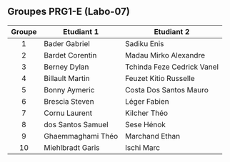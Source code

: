 ## Groupes PRG1-E (Labo-07)

| Groupe | Etudiant 1                | Etudiant 2                |
|:------:|---------------------------|---------------------------|
| 1      | Bader Gabriel             | Sadiku Enis               |
| 2      | Bardet Corentin           | Madau Mirko Alexandre     |
| 3      | Berney Dylan              | Tchinda Feze Cedrick Vanel|
| 4      | Billault Martin           | Feuzet Kitio Russelle     |
| 5      | Bonny Aymeric             | Costa Dos Santos Mauro    |
| 6      | Brescia Steven            | Léger Fabien              |
| 7      | Cornu Laurent             | Kilcher Théo              |
| 8      | dos Santos Samuel         | Sese Hénok                |
| 9      | Ghaemmaghami Théo         | Marchand Ethan            |
| 10     | Miehlbradt Garis          | Ischi Marc                |
